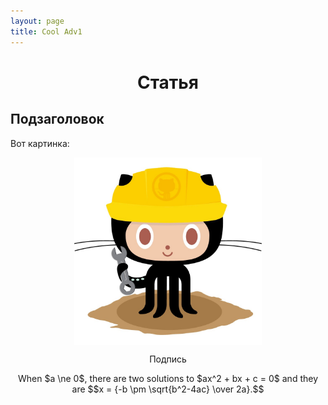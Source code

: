 ```yaml
---
layout: page
title: Cool Adv1
---
```

# <p style="text-align: center">Статья</p>

## Подзаголовок

Вот картинка:
<p>
    <img style="display: block; margin: auto" src="/images/ru/2.jpg" width=300>
    <p style="text-align: center">Подпись</p>
</p>

<p style="text-align: center">When $a \ne 0$, there are two solutions to $ax^2 + bx + c = 0$ and they are
$$x = {-b \pm \sqrt{b^2-4ac} \over 2a}.$$</p>
